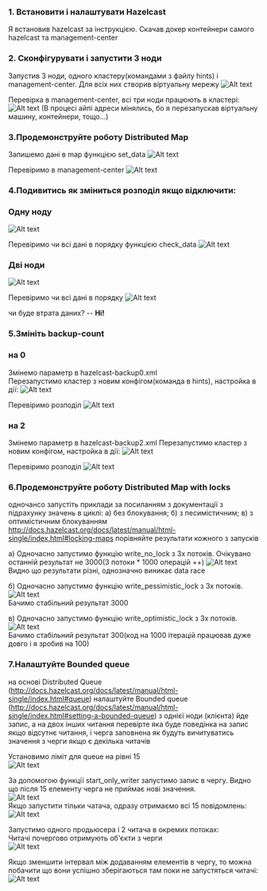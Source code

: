 ### 1. Встановити і налаштувати Hazelcast

Я встановив hazelcast за інструкцією. Cкачав докер контейнери самого hazelcast та management-center

### 2. Сконфігурувати і запустити 3 ноди

Запустив 3 ноди, одного кластеру(командами з файлу hints) і management-center. Для всіх них створив віртуальну мережу
![Alt text](img/2.1.png?raw=true)  

Перевірка в management-center, всі три ноди працюють в кластері:
![Alt text](img/2.3.png?raw=true) 
(В процесі айпі адреси мінялись, бо я перезапускав віртуальну машину, контейнери, тощо...)
### 3.Продемонструйте роботу Distributed Map 

Запишемо дані в map функцією set_data
![Alt text](img/3.1.png?raw=true) 

Перевіримо в management-center
![Alt text](img/3.2.png?raw=true) 

### 4.Подивитись як зміниться розподіл якщо відключити:
### Одну ноду
![Alt text](img/4.1.png?raw=true) 

Перевіримо чи всі дані в порядку функцією check_data
![Alt text](img/4.2.png?raw=true)   

### Дві ноди
![Alt text](img/4.3.png?raw=true) 

Перевіримо чи всі дані в порядку
![Alt text](img/4.4.png?raw=true) 

чи буде втрата даних? -- __Ні!__

### 5.Змініть backup-count 
### на 0
Змінемо параметр в hazelcast-backup0.xml  
Перезапустимо кластер з новим конфігом(команда в hints), настройка в дії:
![Alt text](img/5.1.png?raw=true) 

Перевіримо розподіл
![Alt text](img/5.2.png?raw=true) 

### на 2
Змінемо параметр в hazelcast-backup2.xml
Перезапустимо кластер з новим конфігом, настройка в дії:
![Alt text](img/5.3.png?raw=true) 

Перевіримо розподіл
![Alt text](img/5.4.png?raw=true) 

### 6.Продемонструйте роботу Distributed Map with locks
одночансо запустіть приклади за посиланням з документації з підрахунку значень в циклі: a) без блокування; б) з песимістичним; в) з оптимістичним блокуванням
	http://docs.hazelcast.org/docs/latest/manual/html-single/index.html#locking-maps 
порівняйте результати кожного з запусків

а) Одночасно запустимо функцію write_no_lock з 3х потоків. Очікувано останній результат не 3000(3 потоки * 1000 операцій ++)
![Alt text](img/6.1.png?raw=true)   
Видно що результати різні, однозначно виникає data race  

б) Одночасно запустимо функцію write_pessimistic_lock з 3х потоків.
![Alt text](img/6.2.png?raw=true)   
Бачимо стабільний результат 3000  

в) Одночасно запустимо функцію write_optimistic_lock з 3х потоків.
![Alt text](img/6.3.png?raw=true)   
Бачимо стабільний результат 300(код на 1000 ітерацій працював дуже довго і я зробив на 100) 

### 7.Налаштуйте Bounded queue
на основі Distributed Queue (http://docs.hazelcast.org/docs/latest/manual/html-single/index.html#queue) налаштуйте Bounded queue (http://docs.hazelcast.org/docs/latest/manual/html-single/index.html#setting-a-bounded-queue) 
з однієї ноди (клієнта) йде запис, а на двох інших читання 
перевірте яка буде поведінка на запис якщо відсутнє читання, і черга заповнена
як будуть вичитуватись значення з черги якщо є декілька читачів 

Установимо ліміт для queue на рівні 15  
![Alt text](img/7.1.png?raw=true)   

За допомогою функції start_only_writer запустимо запис в чергу. Видно що після 15 елементу черга не приймає нові значення.   
![Alt text](img/7.2.png?raw=true)   
Якщо запустити тільки чатача, одразу отримаємо всі 15 повідомлень:  
![Alt text](img/7.3.png?raw=true)  

Запустимо одного продьюсера і 2 читача в окремих потоках:  
Читачі почергово отримують об'єкти з черги  
![Alt text](img/7.4.png?raw=true)   

Якщо зменшити інтервал між додаванням елементів в чергу, то можна побачити що вони успішно зберігаються там поки не запустяться читачі:  
![Alt text](img/7.5.png?raw=true)   
